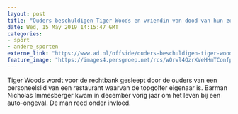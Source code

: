 ```yaml
---
layout: post
title: "Ouders beschuldigen Tiger Woods en vriendin van dood van hun zoon"
date: Wed, 15 May 2019 14:15:47 GMT
categories: 
- sport 
- andere_sporten 
externe_link: "https://www.ad.nl/offside/ouders-beschuldigen-tiger-woods-en-vriendin-van-dood-van-hun-zoon~a016d4be/"
feature_image: "https://images4.persgroep.net/rcs/wOrwl4QzrXVeHHmTConfpi_Rsp4/diocontent/133069704/_fitwidth/400/?appId=21791a8992982cd8da851550a453bd7f&quality=0.7"
---
```


Tiger Woods wordt voor de rechtbank gesleept door de ouders van een personeelslid van een restaurant waarvan de topgolfer eigenaar is. Barman Nicholas Immesberger kwam in december vorig jaar om het leven bij een auto-ongeval. De man reed onder invloed.
